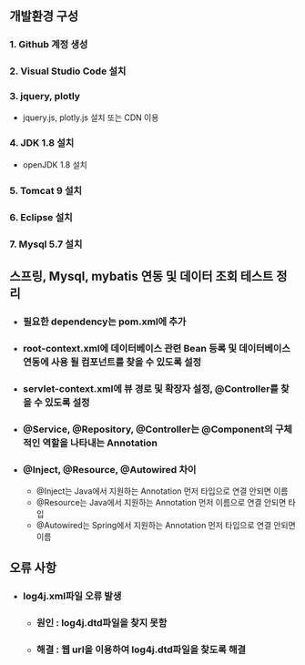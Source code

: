 ## 개발환경 구성

### 1. Github 계정 생성
### 2. Visual Studio Code 설치
### 3. jquery, plotly
- jquery.js, plotly.js 설치 또는 CDN 이용 
### 4. JDK 1.8 설치
- openJDK 1.8 설치
### 5. Tomcat 9 설치
### 6. Eclipse 설치
### 7. Mysql 5.7 설치

## 스프링, Mysql, mybatis 연동 및 데이터 조회 테스트 정리
- ### 필요한 dependency는 pom.xml에 추가
- ### root-context.xml에 데이터베이스 관련 Bean 등록 및 데이터베이스 연동에 사용 될 컴포넌트를 찾을 수 있도록 설정
- ### servlet-context.xml에 뷰 경로 및 확장자 설정, @Controller를 찾을 수 있도록 설정
- ### @Service, @Repository, @Controller는 @Component의 구체적인 역할을 나타내는 Annotation
- ### @Inject, @Resource, @Autowired 차이
    * @Inject는 Java에서 지원하는 Annotation 먼저 타입으로 연결 안되면 이름
    * @Resource는 Java에서 지원하는 Annotation 먼저 이름으로 연결 안되면 타입
    * @Autowired는 Spring에서 지원하는 Annotation 먼저 타입으로 연결 안되면 이름

## 오류 사항

- ### log4j.xml파일 오류 발생
    * ### 원인 : log4j.dtd파일을 찾지 못함
    * ### 해결 : 웹 url을 이용하여 log4j.dtd파일을 찾도록 해결
    
